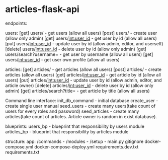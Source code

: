 # articles-flask-api

endpoints:

users:
[get] users/ - get users (allow all users)
[post] users/ - create user (allow only admin)
[get] users/<int:user_id> - get user by id (allow all users)
[put] users/<int:user_id> - update user by id (allow admin, editor, and userself)
[delete] users/<int:user_id> - delete user by id (allow only admin)
[get] users/search?username=<username> - get user by username (allow all users)
[get] users/<int:user_id> - get user own profile (allow all users)


articles:
[get] articles/ - get articles (allow all users)
[post] articles/ - create articles (allow all users)
[get] articles/<int:user_id> - get article by id (allow all users)
[put] articles/<int:user_id> - update user by id (allow admin, editor, and article owner)
[delete] articles/<int:user_id> - delete user by id (allow only admin)
[get] articles/search?title=<username> - get article by title (allow all users)


Command line interface:
init_db_command - initial database
create_user - create single user manual
seed_users - create many users(take count of users for every roles and password)
seed_articles - create many articles(take count of articles. Article owner is random in exist database).

blueprints:
users_bp - blueprint that responsibility by users module
articles_bp - blueprint that responsibility by articles module

structure:
app:
    /commands -
    /modules -
    /setup -
    main.py
gitignore
docker-compose.yml
docker-compose-deploy.yml
requirements.dev.txt
requirements.txt